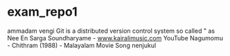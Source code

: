 # exam_repo1
ammadam
vengi
Git is a distributed version control system
so called " as
Nee En Sarga Soundharyame - www.kairalimusic.com YouTube Nagumomu - Chithram (1988) - Malayalam Movie Song
nenjukul
